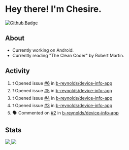 # Hey there! I'm Chesire.

[![Github Badge](https://img.shields.io/badge/-Github-000?style=flat-square&logo=Github&logoColor=white&link=https://github.com/chesire)](https://github.com/chesire)

## About
<!-- Uses https://github.com/Chesire/natemoo-re -->
* Currently working on Android.
* Currently reading "The Clean Coder" by Robert Martin.
<!--
* Currently listening to: 
<a href="https://natemoo-re-iirbxe7wf.vercel.app/now-playing?open">
    <img src="https://natemoo-re-iirbxe7wf.vercel.app/now-playing" width="256" height="64" alt="Now Playing">
</a>  
-->

## Activity
<!-- Uses https://github.com/jamesgeorge007/github-activity-readme -->
<!--START_SECTION:activity-->
1. ❗️ Opened issue [#6](https://github.com/b-reynolds/device-info-app/issues/6) in [b-reynolds/device-info-app](https://github.com/b-reynolds/device-info-app)
2. ❗️ Opened issue [#5](https://github.com/b-reynolds/device-info-app/issues/5) in [b-reynolds/device-info-app](https://github.com/b-reynolds/device-info-app)
3. ❗️ Opened issue [#4](https://github.com/b-reynolds/device-info-app/issues/4) in [b-reynolds/device-info-app](https://github.com/b-reynolds/device-info-app)
4. ❗️ Opened issue [#3](https://github.com/b-reynolds/device-info-app/issues/3) in [b-reynolds/device-info-app](https://github.com/b-reynolds/device-info-app)
5. 🗣 Commented on [#2](https://github.com/b-reynolds/device-info-app/issues/2) in [b-reynolds/device-info-app](https://github.com/b-reynolds/device-info-app)
<!--END_SECTION:activity-->

## Stats
<a href="https://github-readme-stats.vercel.app/api/top-langs/?username=chesire&theme=tokyonight">
    <img src="https://github-readme-stats.vercel.app/api/top-langs/?username=chesire&layout=compact&theme=tokyonight" >
</a>
<a href="https://github-readme-stats.vercel.app/api?username=chesire&show_icons=true&theme=tokyonight">
    <img src="https://github-readme-stats.vercel.app/api?username=chesire&show_icons=true&theme=tokyonight" >
</a>  
